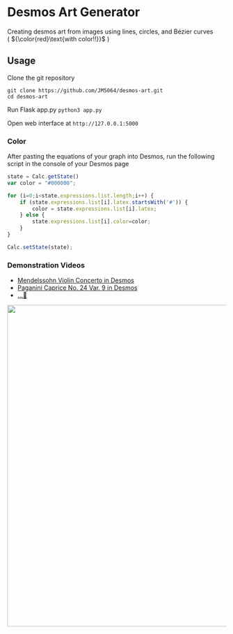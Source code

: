 # Desmos Art Generator
Creating desmos art from images using lines, circles, and Bézier curves  
( ${\color{red}\text{with color!!}}$ )

## Usage
Clone the git repository
```
git clone https://github.com/JM5064/desmos-art.git
cd desmos-art
```

Run Flask app.py
```python3 app.py```

Open web interface at `http://127.0.0.1:5000`

### Color
After pasting the equations of your graph into Desmos, run the following script in the console of your Desmos page
```js
state = Calc.getState()
var color = "#000000";

for (i=0;i<state.expressions.list.length;i++) {
    if (state.expressions.list[i].latex.startsWith('#')) {
        color = state.expressions.list[i].latex;
    } else {
        state.expressions.list[i].color=color;
    }
}

Calc.setState(state);
```

### Demonstration Videos
- [Mendelssohn Violin Concerto in Desmos](https://youtu.be/xtCtk2-HeUM)
- [Paganini Caprice No. 24 Var. 9 in Desmos](https://youtube.com/shorts/ntZLcAF8ZlY)
- [...👀](https://youtu.be/1IV0sonB-2U)


<img src="https://cdn.discordapp.com/attachments/732666510316666983/1270854071993241671/image.png?ex=66b53696&is=66b3e516&hm=6389231daf22446d718def793b9b13278230c030d9273dfd8204e6c79bf79385&" width="800" height="737" >




